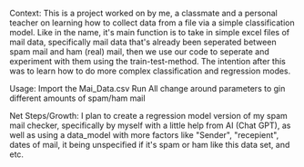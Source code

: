 Context: This is a project worked on by me, a classmate and a personal teacher on learning how to collect data from a file via a simple classification model. Like in the name, it's main function is to take in simple excel files of mail data, specifically mail data that's already been seperated between spam mail and ham (real) mail, then we use our code to seperate and experiment with them using the train-test-method. The intention after this was to learn how to do more complex classification and regression modes.

Usage: 
Import the Mai_Data.csv
Run All 
change around parameters to gin different amounts of spam/ham mail

Net Steps/Growth: I plan to create a regression model version of my spam mail checker, specifically by myself with a little help from AI (Chat GPT), as well as using a data_model with more factors like "Sender", "recepient", dates of mail, it being unspecified if it's spam or ham like this data set, and etc.
